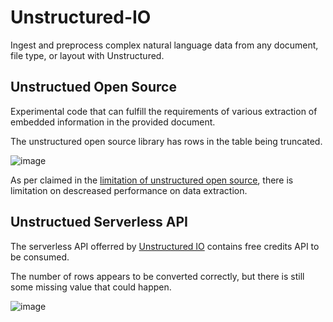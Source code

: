 # Unstructured-IO

Ingest and preprocess complex natural language data from any document, file type, or layout with Unstructured.

## Unstructued Open Source

Experimental code that can fulfill the requirements of various extraction of embedded information in the provided document.

The unstructured open source library has rows in the table being truncated.

![image](https://github.com/user-attachments/assets/58df2a23-0fee-4ca4-9b1b-8a1a2b655bba)

As per claimed in the [limitation of unstructured open source](https://docs.unstructured.io/open-source/introduction/overview#limits), there is limitation on descreased performance on data extraction.

## Unstructued Serverless API

The serverless API offerred by [Unstructured IO](https://docs.unstructured.io/api-reference/api-services/free-api) contains free credits API to be consumed. 

The number of rows appears to be converted correctly, but there is still some missing value that could happen.

![image](https://github.com/user-attachments/assets/64c800ae-4356-4f3c-9b1d-2403e2eb6f78)
